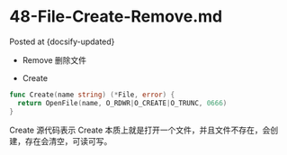 # 48-File-Create-Remove.md
Posted at {docsify-updated}

- Remove
删除文件


- Create

```go
func Create(name string) (*File, error) {
  return OpenFile(name, O_RDWR|O_CREATE|O_TRUNC, 0666)
}
```

Create 源代码表示 Create 本质上就是打开一个文件，并且文件不存在，会创建，存在会清空，可读可写。

